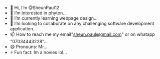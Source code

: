 - 👋 Hi, I’m @SheunPaul12
- 👀 I’m interested in phyton...
- 🌱 I’m currently learning webpage design...
- 💞️ I’m looking to collaborate on any challenging software development application...
- 📫 How to reach me my email"sheun.paul@gmail.com" or on whatapp "07034443228"...
- 😄 Pronouns: Mr...
- ⚡ Fun fact: Im a novies lol...

<!---
SheunPaul12/SheunPaul12 is a ✨ special ✨ repository because its `README.md` (this file) appears on your GitHub profile.
You can click the Preview link to take a look at your changes.
--->

